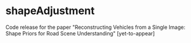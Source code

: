 # shapeAdjustment
Code release for the paper "Reconstructing Vehicles from a Single Image: Shape Priors for Road Scene Understanding" [yet-to-appear]
